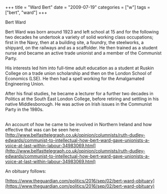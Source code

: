+++
title = "Ward Bert"
date = "2009-07-19"
categories = ["w"]
tags = ["bert", "ward"]
+++

Bert Ward

Bert Ward was born around 1923 and left school at 15 and for the following two decades he undertook a variety of solid working class occupations; first in the Navy, then at a building site, a foundry, the steelworks, a shipyard, on the railways and as a scaffolder. He then trained as a student nurse and became an active trade unionist and a member of the Communist Party.

His interests led him into full-time adult education as a student at Ruskin College on a trade union scholarship and then on the London School of Economics (LSE). He then had a spell working for the Amalgamated Engineering Union.

After his final studies, he became a lecturer for a further two decades in Politics at the South East London College, before retiring and settling in his native Middlesborough. He was active on Irish issues in the Communist Party in the 1980s.  
 

An account of how he came to be involved in Northern Ireland and how effective that was can be seen here:  
[http://www.belfasttelegraph.co.uk/opinion/columnists/ruth-dudley-edwards/communist-to-intellectual-how-bert-ward-gave-unionists-a-voice-at-last-within-labour-34983069.html](http://www.belfasttelegraph.co.uk/opinion/columnists/ruth-dudley-edwards/communist-to-intellectual-how-bert-ward-gave-unionists-a-voice-at-last-within-labour-34983069.html)

An obituary follows:

[https://www.theguardian.com/politics/2016/sep/02/bert-ward-obituary](https://www.theguardian.com/politics/2016/sep/02/bert-ward-obituary)
